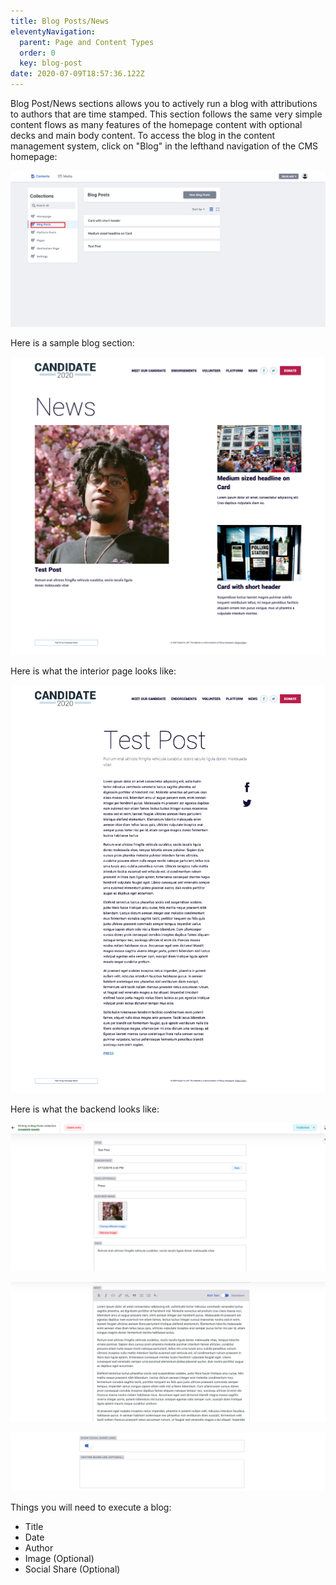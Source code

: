 ```yaml
---
title: Blog Posts/News
eleventyNavigation:
  parent: Page and Content Types
  order: 0
  key: blog-post
date: 2020-07-09T18:57:36.122Z
---
```

Blog Post/News sections allows you to actively run a blog with attributions to authors that are time stamped. This section follows the same very simple content flows as many features of the homepage content with optional decks and main body content. To access the blog in the content management system, click on "Blog" in the lefthand navigation of the CMS homepage:

![](/img/uploads/content_manager-1-.png)

Here is a sample blog section:

![](/img/uploads/news-2-.png)

Here is what the interior page looks like:

![](/img/uploads/test_post.png)

Here is what the backend looks like:

![](/img/uploads/screen-shot-2020-07-17-at-1.34.37-pm.png)

![](/img/uploads/screen-shot-2020-07-17-at-1.34.52-pm.png)

![](/img/uploads/screen-shot-2020-07-17-at-1.34.59-pm.png)

Things you will need to execute a blog:

* Title
* Date
* Author
* Image (Optional)
* Social Share (Optional)